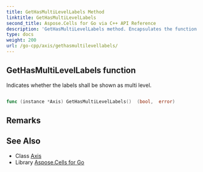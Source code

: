 ```yaml
---
title: GetHasMultiLevelLabels Method 
linktitle: GetHasMultiLevelLabels
second_title: Aspose.Cells for Go via C++ API Reference
description: 'GetHasMultiLevelLabels method. Encapsulates the function that represents gethasmultilevellabels in Go.'
type: docs
weight: 200
url: /go-cpp/axis/gethasmultilevellabels/
---
```


## GetHasMultiLevelLabels function

Indicates whether the labels shall be shown as multi level.

```go

func (instance *Axis) GetHasMultiLevelLabels()  (bool,  error) 

```

## Remarks


## See Also

* Class [Axis](../)
* Library [Aspose.Cells for Go](../../)

